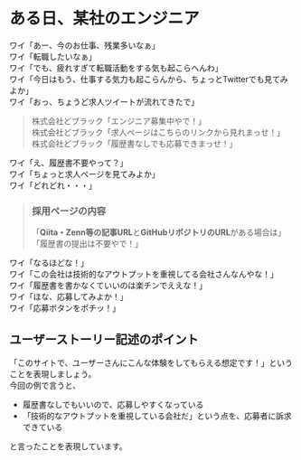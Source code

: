 # ある日、某社のエンジニア

ワイ「あー、今のお仕事、残業多いなぁ」  
ワイ「転職したいなぁ」  
ワイ「でも、疲れすぎて転職活動をする気も起こらへんわ」  
ワイ「今日はもう、仕事する気力も起こらんから、ちょっとTwitterでも見てみよか」  
ワイ「おっ、ちょうど求人ツイートが流れてきたで」

> 株式会社どブラック「エンジニア募集中やで！」  
> 株式会社どブラック「求人ページはこちらのリンクから見れまっせ！」  
> 株式会社どブラック「履歴書なしでも応募できまっせ！」

ワイ「え、履歴書不要やって？」  
ワイ「ちょっと求人ページを見てみよか」  
ワイ「どれどれ・・・」

> ### 採用ページの内容
> 「**Qiita・Zenn等の記事URL**と**GitHubリポジトリのURL**がある場合は」  
> 「履歴書の提出は不要やで！」

ワイ「なるほどな！」  
ワイ「この会社は技術的なアウトプットを重視してる会社さんなんやな！」  
ワイ「履歴書を書かなくていいのは楽チンでええな！」  
ワイ「ほな、応募してみよか！」  
ワイ「応募ボタンをポチッ！」  

## ユーザーストーリー記述のポイント

「このサイトで、ユーザーさんにこんな体験をしてもらえる想定です！」ということを表現しましょう。  
今回の例で言うと、

- 履歴書なしでもいいので、応募しやすくなっている
- 「技術的なアウトプットを重視している会社だ」という点を、応募者に訴求できている

と言ったことを表現しています。
